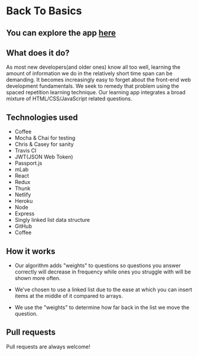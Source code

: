 # Back To Basics

## You can explore the app [here](https://clever-rosalind-0fcb2a.netlify.com/) 

## What does it do?
As most new developers(and older ones) know all too well, learning the amount of information we do in the relatively short time span can be demanding. It becomes increasingly easy to forget about the front-end web development fundamentals.
We seek to remedy that problem using the spaced repetition learning technique. Our learning app integrates a broad mixture of HTML/CSS/JavaScript related questions.
## Technologies used
- Coffee
- Mocha & Chai for testing
- Chris & Casey for sanity
- Travis CI
- JWT(JSON Web Token)
- Passport.js
- mLab
- React
- Redux
- Thunk
- Netlify
- Heroku
- Node
- Express
- Singly linked list data structure
- GitHub
- Coffee

## How it works
- Our algorithm adds "weights" to questions so questions you answer correctly will decrease in frequency while ones you struggle with will be shown more often.

- We've chosen to use a linked list due to the ease at which you can insert items at the middle of it compared to arrays.

- We use the "weights" to determine how far back in the list we move the question.

## Pull requests
Pull requests are always welcome!